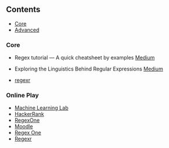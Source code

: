 ## Contents

* [Core](#core)
* [Advanced](#advanced)

### Core

* Regex tutorial — A quick cheatsheet by examples
 [Medium](https://medium.com/factory-mind/regex-tutorial-a-simple-cheatsheet-by-examples-649dc1c3f285)

* Exploring the Linguistics Behind Regular Expressions [Medium](https://medium.com/free-code-camp/exploring-the-linguistics-behind-regular-expressions-596fab41146)
* [regexr](https://github.com/gskinner/regexr)

### Online Play
* [Machine Learning Lab](http://play.inginf.units.it/#/)
* [HackerRank](https://www.hackerrank.com/domains/regex)
* [RegexOne](https://regexone.com/)
* [Moodle](https://docs.moodle.org/38/en/Regular_Expression_Short-Answer_question_type)
* [Regex One](https://regexone.com/)
* [Regexr](https://regexr.com/)
